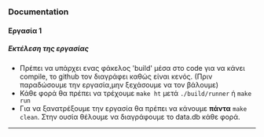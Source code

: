 ### Documentation
#### Εργασία 1
##### Εκτέλεση της εργασίας
* Πρέπει να υπάρχει ενας φάκελος 'build' μέσα στο code για να κάνει compile, το github τον διαγράφει καθώς είναι κενός. (Πριν παραδώσουμε την εργασία,μην ξεχάσουμε να τον βάλουμε)
* Κάθε φορά θα πρέπει να τρέχουμε `make ht` μετά `./build/runner` ή `make run`
* Για να ξανατρέξουμε την εργασία θα πρέπει να κάνουμε **πάντα** `make clean`. Στην ουσία θέλουμε να διαγράφουμε το data.db κάθε φορά.
-----
